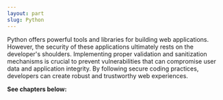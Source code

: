 ```yaml
---
layout: part
slug: Python
---
```


Python offers powerful tools and libraries for building web applications. However, the security of these applications ultimately rests on the developer's shoulders. Implementing proper validation and sanitization mechanisms is crucial to prevent vulnerabilities that can compromise user data and application integrity. By following secure coding practices, developers can create robust and trustworthy web experiences.


**See chapters below:**